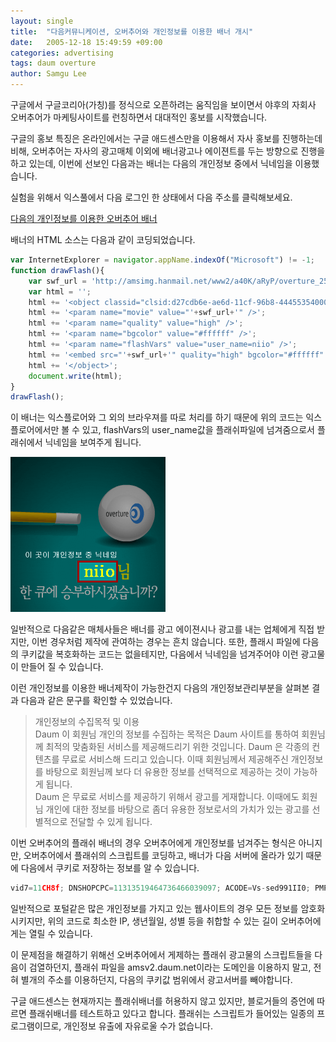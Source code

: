 ```yaml
---
layout: single
title:  "다음커뮤니케이션, 오버추어와 개인정보를 이용한 배너 개시"
date:   2005-12-18 15:49:59 +09:00
categories: advertising
tags: daum overture
author: Samgu Lee
---
```

구글에서 구글코리아(가칭)를 정식으로 오픈하려는 움직임을 보이면서 야후의 자회사 오버추어가 마케팅사이트를 런칭하면서 대대적인 홍보를 시작했습니다.

구글의 홍보 특징은 온라인에서는 구글 애드센스만을 이용해서 자사 홍보를 진행하는데 비해, 오버추어는 자사의 광고매체 이외에 배너광고나 에이젼트를 두는 방향으로 진행을 하고 있는데, 이번에 선보인 다음과는 배너는 다음의 개인정보 중에서 닉네임을 이용했습니다.

실험을 위해서 익스풀에서 다음 로그인 한 상태에서 다음 주소를 클릭해보세요.

[다음의 개인정보를 이용한 오버추어 배너](http://amsv2.daum.net/cgi-bin/adcgi?corpid=46&secid=00420&type=cpm&tag=iframe&mkvid=1&ord=)

배너의 HTML 소스는 다음과 같이 코딩되었습니다.

```js
var InternetExplorer = navigator.appName.indexOf("Microsoft") != -1;
function drawFlash(){
	var swf_url = 'http://amsimg.hanmail.net/www2/a40K/aRyP/overture_250250_1215_a.swf';
	var html = '';
	html += '<object classid="clsid:d27cdb6e-ae6d-11cf-96b8-444553540000" codebase="http://fpdownload.macromedia.com/pub/shockwave/cabs/flash/swflash.cab#version=7,0,0,0" width="250" height="250" id="banner" align="middle">';
	html += '<param name="movie" value="'+swf_url+'" />';
	html += '<param name="quality" value="high" />';
	html += '<param name="bgcolor" value="#ffffff" />';
	html += '<param name="flashVars" value="user_name=niio" />';
	html += '<embed src="'+swf_url+'" quality="high" bgcolor="#ffffff" width="250" height="250" name="banner" align="middle" type="application/x-shockwave-flash" pluginspage="http://www.macromedia.com/go/getflashplayer" />';
	html += '</object>';
	document.write(html);
}
drawFlash();
```

이 배너는 익스플로어와 그 외의 브라우져를 따로 처리를 하기 때문에 위의 코드는 익스플로어에서만 볼 수 있고, flashVars의 user_name값을 플래쉬파일에 넘겨줌으로서 플래쉬에서 닉네임을 보여주게 됩니다.

![개인정보를 이용한 오버추어의 배너](/assets/daum_overture_banner_01.gif)

일반적으로 다음같은 매체사들은 배너를 광고 에이젼시나 광고를 내는 업체에게 직접 받지만, 이번 경우처럼 제작에 관여하는 경우는 흔치 않습니다. 또한, 플래시 파일에 다음의 쿠키값을 복호화하는 코드는 없을테지만, 다음에서 닉네임을 넘겨주어야 이런 광고물이 만들어 질 수 있습니다.

이런 개인정보를 이용한 배너제작이 가능한건지 다음의 개인정보관리부분을 살펴본 결과 다음과 같은 문구를 확인할 수 있었습니다.

> 개인정보의 수집목적 및 이용  
> Daum 이 회원님 개인의 정보를 수집하는 목적은 Daum 사이트를 통하여 회원님께 최적의 맞춤화된 서비스를 제공해드리기 위한 것입니다. Daum 은 각종의 컨텐츠를 무료로 서비스해 드리고 있습니다. 이때 회원님께서 제공해주신 개인정보를 바탕으로 회원님께 보다 더 유용한 정보를 선택적으로 제공하는 것이 가능하게 됩니다.  
> Daum 은 무료로 서비스를 제공하기 위해서 광고를 게재합니다. 이때에도 회원님 개인에 대한 정보를 바탕으로 좀더 유용한 정보로서의 가치가 있는 광고를 선별적으로 전달할 수 있게 됩니다.  

이번 오버추어의 플래쉬 배너의 경우 오버추어에게 개인정보를 넘겨주는 형식은 아니지만, 오버추어에서 플래쉬의 스크립트를 코딩하고, 배너가 다음 서버에 올라가 있기 때문에 다음에서 쿠키로 저장하는 정보를 알 수 있습니다.

```js
vid7=11CH8f; DNSHOPCPC=11313519464736466039097; ACODE=Vs-sed991II0; PMPROF=0603012024024064044108UiQPJk7X-6w0-zE35fE7EtWDTWO2pljEtw00KuZP3z7wEl2W4..NYhR74w00LYYSA9A1_cHtydXyOb1Wd_-jZFdzOV4jmBqDwDY6fXQyyuIf8ZdHYjUbHLzXiPjbooToC5P1QOA._EAsok.aubq5uRyOYYFe-K2O8bI3vXA0smsqWDNXRwF_wfewFPrLxAtTIz1cfPvjLxQj1FtUZRdgYMk..nC2y3BFGuqETsy5tbAnv1-UN5boXWiZiab8hn.XeJC81oeNehbTqZuLDu90; SLOGIN=1; PMHIP=53aDNeMlcdY..1467CgWmhtxIZTw00; Apache=211.197.251.75.1134918290360753; ADF=00|1974|N|M|J||K185Q|S|0513|LC; HM_CU=53eIV73aDNe; TS=1134918297; HTS=1yiOAyCEEtnBj8PSgtyMiA00; HIP=MlcdY..1467CgWmhtxIZTw00; PROF=0603012044088064044108UiQPJk7X-6w0BQphxVuS99qtWUs7x-OWmTrTIDhnb_seOWqJSwbCmaw0aNeGVs5v4KgvtuXPQM_oGWeoNX5J6ucfLwq-Wk76PiLmBmrL-39ZRgw9pwQQ1mRMIokGf._gJsUL594Y6zBTKA00LYYSA9A1_cHtydXyOb1Wd_-jZFdzOV4jmBqDwDY6fXQyyuIf8ZdHYjUbHLzXiPjbooToC5P1QOA._EAsok.aubq5uRyOYYFe-K2O8bI3vXA0smsqWDNXRwF_wfewFPrLxAtTIz1cfPvjLxQj1FtUZRdgYMk..nC2y3BFGuqETsy5tbAnv1-UN5boXWiZiab8hn.XeJC81oeNehbTqZuLDu90; TMSGROUPCODE=LC
```

일반적으로 포털같은 많은 개인정보를 가지고 있는 웹사이트의 경우 모든 정보를 암호화시키지만, 위의 코드로 최소한 IP, 생년월일, 성별 등을 취합할 수 있는 길이 오버추어에게는 열릴 수 있습니다.

이 문제점을 해결하기 위해선 오버추어에서 게제하는 플래쉬 광고물의 스크립트들을 다음이 검열하던지, 플래쉬 파일을 amsv2.daum.net이라는 도메인을 이용하지 말고, 전혀 별개의 주소를 이용하던지, 다음의 쿠키값 범위에서 광고서버를 빼야합니다.

구글 애드센스는 현재까지는 플래쉬배너를 허용하지 않고 있지만, 블로거들의 증언에 따르면 플래쉬배너를 테스트하고 있다고 합니다. 플래쉬는 스크립트가 들어있는 일종의 프로그램이므로, 개인정보 유출에 자유로울 수가 없습니다.
